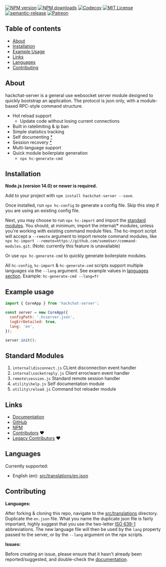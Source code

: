 [![NPM version](https://img.shields.io/npm/v/hackchat-server.svg?maxAge=3600)](https://www.npmjs.com/package/hackchat-server)
[![NPM downloads](https://img.shields.io/npm/dt/hackchat-server.svg?maxAge=3600)](https://www.npmjs.com/package/hackchat-server)
[![Codecov](https://img.shields.io/codecov/c/github/hack-chat/hackchat-server.svg)](https://app.codecov.io/gh/hack-chat/hackchat-server)
[![MIT License](https://img.shields.io/github/license/hack-chat/hackchat-server.svg?style=flat)](http://opensource.org/licenses/MIT)
[![semantic-release](https://img.shields.io/badge/%20%20%F0%9F%93%A6%F0%9F%9A%80-semantic--release-e10079.svg?style=flat)](https://github.com/semantic-release/semantic-release)
[![Patreon](https://img.shields.io/badge/donate-patreon-orange.svg)](https://www.patreon.com/marzavec)


## Table of contents

- [About](#about)
- [Installation](#installation)
- [Example Usage](#example-usage)
- [Links](#links)
- [Languages](#languages)
- [Contributing](#contributing)

## About

hackchat-server is a general use websocket server module designed to quickly bootstrap an application. The protocol is json only, with a module-based RPC-style command structure.

- Hot reload support
  - Update code without losing current connections
- Built in ratelimiting & ip ban
- Simple statistics tracking
- Self documenting [*](#standard-modules)
- Session recovery [*](#standard-modules)
- Multi-language support
- Quick module boilerplate generation
  - `npx hc-generate-cmd`

## Installation

**Node.js (version 14.0) or newer is required.**

Add to your project with `npm install hackchat-server --save`.

Once installed, run `npx hc-config` to generate a config file. Skip this step if you are using an existing config file.

Next, you may choose to run `npx hc-import` and import the [standard modules](#standard-modules). You should, at minimum, import the internal/* modules, unless you're working with existing command module files.
The hc-import script will accept a `--remote` argument to import remote command modules, like `npx hc-import --remote=https://github.com/someUser/command-modules.git`. (Note: currently this feature is unavailable)

Or use `npx hc-generate-cmd` to quickly generate boilerplate modules.

All `hc-config`, `hc-import` & `hc-generate-cmd` scripts support multiple languages via the `--lang` argument. See example values in [languages section](#languages). Example: `hc-generate-cmd --lang=fr`

## Example usage

```js
import { CoreApp } from 'hackchat-server';

const server = new CoreApp({
  configPath: '.hcserver.json',
  logErrDetailed: true,
  lang: 'en',
});

server.init();
```

## Standard Modules

1) `internal\disconnect.js`
CLient disconnection event handler
2) `internal\socketreply.js`
Client error/warn event handler
3) `remote\session.js`
Standard remote session handler
4) `utility\help.js`
Self documentation module
5) `utility\reload.js`
Command hot reloader module

## Links

- [Documentation](https://github.com/hack-chat/hackchat-server)
- [GitHub](https://github.com/hack-chat/hackchat-server)
- [NPM](https://www.npmjs.com/package/hackchat-server)
- [Contributors](https://github.com/hack-chat/main/graphs/contributors) :heart:
- [Legacy Contributors](https://github.com/AndrewBelt/hack.chat/graphs/contributors) :heart:

## Languages

Currently supported:

- English (en): [src/translations/en.json](src/translations/en.json)

## Contributing

**Languages:**

After forking & cloning this repo, navigate to the [src/translations](src/translations) directory. Duplicate the `en.json` file. What you name the duplicate json file is fairly important, highly suggest that you use the two-letter [ISO 639-1](https://en.wikipedia.org/wiki/List_of_ISO_639-1_codes) abbreviations. The new language file will then be used by the `lang` property passed to the server, or by the `--lang` argument on the npx scripts.

**Issues:**

Before creating an issue, please ensure that it hasn't already been reported/suggested, and double-check the [documentation](https://github.com/hack-chat/hackchat-server).
